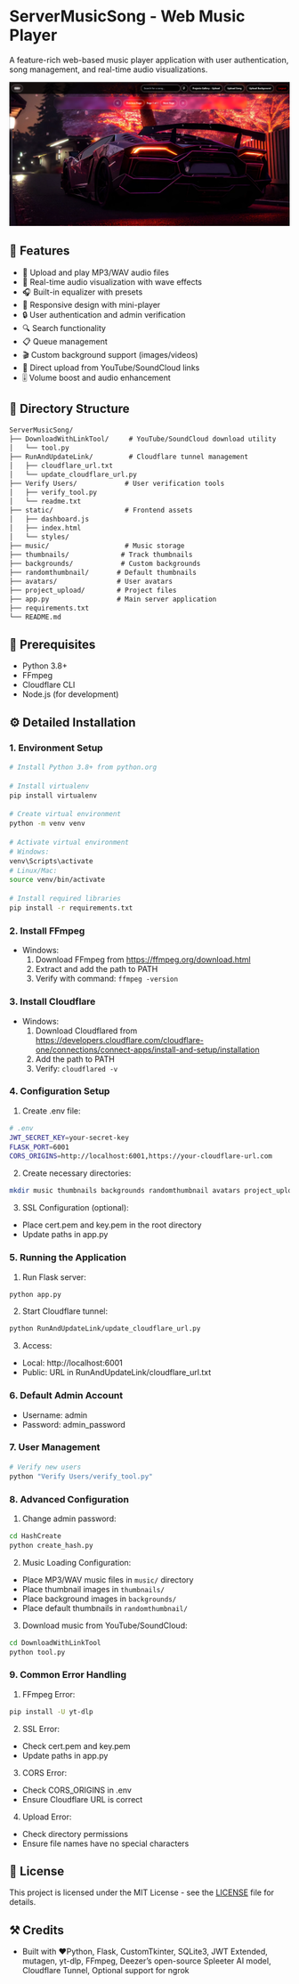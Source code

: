 # ServerMusicSong - Web Music Player 

A feature-rich web-based music player application with user authentication, song management, and real-time audio visualizations.

![ServerMusicSong Screenshot](docs/screenshot.png) <!-- You'll need to add this -->

## 🌟 Features

- 🎵 Upload and play MP3/WAV audio files
- 🎨 Real-time audio visualization with wave effects
- 🎧 Built-in equalizer with presets
- 📱 Responsive design with mini-player
- 🔒 User authentication and admin verification
- 🔍 Search functionality
- 📋 Queue management
- 🎬 Custom background support (images/videos)
- 🔗 Direct upload from YouTube/SoundCloud links
- 🎚️ Volume boost and audio enhancement
 
## 📁 Directory Structure

```
ServerMusicSong/
├── DownloadWithLinkTool/     # YouTube/SoundCloud download utility
│   └── tool.py
├── RunAndUpdateLink/         # Cloudflare tunnel management
│   ├── cloudflare_url.txt
│   └── update_cloudflare_url.py
├── Verify Users/            # User verification tools
│   ├── verify_tool.py
│   └── readme.txt
├── static/                  # Frontend assets
│   ├── dashboard.js
│   ├── index.html
│   └── styles/
├── music/                   # Music storage
├── thumbnails/             # Track thumbnails
├── backgrounds/            # Custom backgrounds
├── randomthumbnail/       # Default thumbnails
├── avatars/               # User avatars
├── project_upload/        # Project files
├── app.py                 # Main server application
├── requirements.txt
└── README.md
```

## 🚀 Prerequisites

- Python 3.8+
- FFmpeg
- Cloudflare CLI
- Node.js (for development)

## ⚙️ Detailed Installation

### 1. Environment Setup
```bash
# Install Python 3.8+ from python.org

# Install virtualenv
pip install virtualenv

# Create virtual environment
python -m venv venv

# Activate virtual environment
# Windows:
venv\Scripts\activate
# Linux/Mac:
source venv/bin/activate

# Install required libraries
pip install -r requirements.txt
```

### 2. Install FFmpeg
- Windows: 
  1. Download FFmpeg from https://ffmpeg.org/download.html
  2. Extract and add the path to PATH
  3. Verify with command: `ffmpeg -version`

### 3. Install Cloudflare
- Windows:
  1. Download Cloudflared from https://developers.cloudflare.com/cloudflare-one/connections/connect-apps/install-and-setup/installation
  2. Add the path to PATH
  3. Verify: `cloudflared -v`

### 4. Configuration Setup

1. Create .env file:
```bash
# .env
JWT_SECRET_KEY=your-secret-key
FLASK_PORT=6001
CORS_ORIGINS=http://localhost:6001,https://your-cloudflare-url.com
```

2. Create necessary directories:
```bash
mkdir music thumbnails backgrounds randomthumbnail avatars project_upload
```

3. SSL Configuration (optional):
- Place cert.pem and key.pem in the root directory
- Update paths in app.py

### 5. Running the Application

1. Run Flask server:
```bash
python app.py
```

2. Start Cloudflare tunnel:
```bash
python RunAndUpdateLink/update_cloudflare_url.py
```

3. Access:
- Local: http://localhost:6001
- Public: URL in RunAndUpdateLink/cloudflare_url.txt

### 6. Default Admin Account
- Username: admin
- Password: admin_password

### 7. User Management
```bash
# Verify new users
python "Verify Users/verify_tool.py"
```

### 8. Advanced Configuration

1. Change admin password:
```bash
cd HashCreate
python create_hash.py
```

2. Music Loading Configuration:
- Place MP3/WAV music files in `music/` directory
- Place thumbnail images in `thumbnails/`
- Place background images in `backgrounds/`
- Place default thumbnails in `randomthumbnail/`

3. Download music from YouTube/SoundCloud:
```bash
cd DownloadWithLinkTool
python tool.py
```

### 9. Common Error Handling

1. FFmpeg Error:
```bash
pip install -U yt-dlp
```

2. SSL Error:
- Check cert.pem and key.pem
- Update paths in app.py

3. CORS Error:
- Check CORS_ORIGINS in .env
- Ensure Cloudflare URL is correct

4. Upload Error:
- Check directory permissions
- Ensure file names have no special characters

## 📝 License

This project is licensed under the MIT License - see the [LICENSE](LICENSE) file for details.


## ⚒️ Credits

- Built with ❤️Python, Flask, CustomTkinter, SQLite3, JWT Extended, mutagen, yt-dlp, FFmpeg, Deezer’s open-source Spleeter AI model, Cloudflare Tunnel, Optional support for ngrok

